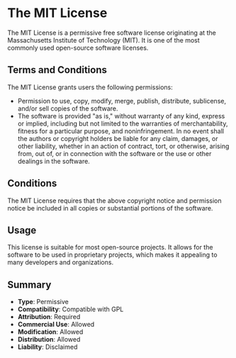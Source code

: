 # The MIT License

The MIT License is a permissive free software license originating at the Massachusetts Institute of Technology (MIT). It is one of the most commonly used open-source software licenses.

## Terms and Conditions

The MIT License grants users the following permissions:

- Permission to use, copy, modify, merge, publish, distribute, sublicense, and/or sell copies of the software.
- The software is provided "as is," without warranty of any kind, express or implied, including but not limited to the warranties of merchantability, fitness for a particular purpose, and noninfringement. In no event shall the authors or copyright holders be liable for any claim, damages, or other liability, whether in an action of contract, tort, or otherwise, arising from, out of, or in connection with the software or the use or other dealings in the software.

## Conditions

The MIT License requires that the above copyright notice and permission notice be included in all copies or substantial portions of the software.

## Usage

This license is suitable for most open-source projects. It allows for the software to be used in proprietary projects, which makes it appealing to many developers and organizations.

## Summary

- **Type**: Permissive
- **Compatibility**: Compatible with GPL
- **Attribution**: Required
- **Commercial Use**: Allowed
- **Modification**: Allowed
- **Distribution**: Allowed
- **Liability**: Disclaimed